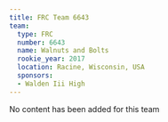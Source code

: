 ```yaml
---
title: FRC Team 6643
team:
  type: FRC
  number: 6643
  name: Walnuts and Bolts
  rookie_year: 2017
  location: Racine, Wisconsin, USA
  sponsors:
  - Walden Iii High
---
```


No content has been added for this team